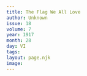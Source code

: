 ```yaml
---
title: The Flag We All Love
author: Unknown
issue: 18
volume: 7
year: 1917
month: 28
day: VI
tags:
layout: page.njk
image:
---
```

